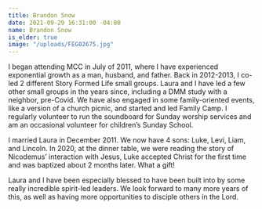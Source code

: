 ```yaml
---
title: Brandon Snow
date: 2021-09-29 16:31:00 -04:00
name: Brandon Snow
is_elder: true
image: "/uploads/FEG02675.jpg"
---
```


I began attending MCC in July of 2011, where I have experienced exponential growth as a man, husband, and father. Back in 2012-2013, I co-led 2 different Story Formed Life small groups. Laura and I have led a few other small groups in the years since, including a DMM study with a neighbor, pre-Covid. We have also engaged in some family-oriented events, like a version of a church picnic, and started and led Family Camp. I regularly volunteer to run the soundboard for Sunday worship services and am an occasional volunteer for children’s Sunday School.

I married Laura in December 2011. We now have 4 sons: Luke, Levi, Liam, and Lincoln. In 2020, at the dinner table, we were reading the story of Nicodemus’ interaction with Jesus, Luke accepted Christ for the first time and was baptized about 2 months later. What a gift!

Laura and I have been especially blessed to have been built into by some really incredible spirit-led leaders. We look forward to many more years of this, as well as having more opportunities to disciple others in the Lord.

